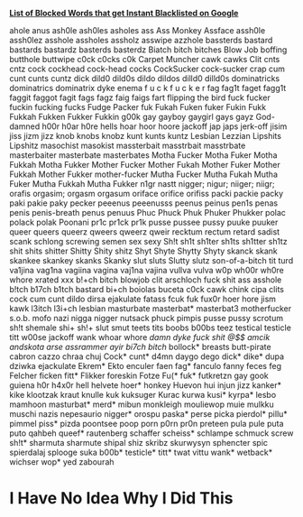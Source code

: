 [**List of Blocked Words that get Instant Blacklisted on Google**](https://code.google.com/archive/p/badwordslist/downloads)

ahole
anus
ash0le
ash0les
asholes
ass
Ass Monkey
Assface
assh0le
assh0lez
asshole
assholes
assholz
asswipe
azzhole
bassterds
bastard
bastards
bastardz
basterds
basterdz
Biatch
bitch
bitches
Blow Job
boffing
butthole
buttwipe
c0ck
c0cks
c0k
Carpet Muncher
cawk
cawks
Clit
cnts
cntz
cock
cockhead
cock-head
cocks
CockSucker
cock-sucker
crap
cum
cunt
cunts
cuntz
dick
dild0
dild0s
dildo
dildos
dilld0
dilld0s
dominatricks
dominatrics
dominatrix
dyke
enema
f u c k
f u c k e r
fag
fag1t
faget
fagg1t
faggit
faggot
fagit
fags
fagz
faig
faigs
fart
flipping the bird
fuck
fucker
fuckin
fucking
fucks
Fudge Packer
fuk
Fukah
Fuken
fuker
Fukin
Fukk
Fukkah
Fukken
Fukker
Fukkin
g00k
gay
gayboy
gaygirl
gays
gayz
God-damned
h00r
h0ar
h0re
hells
hoar
hoor
hoore
jackoff
jap
japs
jerk-off
jisim
jiss
jizm
jizz
knob
knobs
knobz
kunt
kunts
kuntz
Lesbian
Lezzian
Lipshits
Lipshitz
masochist
masokist
massterbait
masstrbait
masstrbate
masterbaiter
masterbate
masterbates
Motha Fucker
Motha Fuker
Motha Fukkah
Motha Fukker
Mother Fucker
Mother Fukah
Mother Fuker
Mother Fukkah
Mother Fukker
mother-fucker
Mutha Fucker
Mutha Fukah
Mutha Fuker
Mutha Fukkah
Mutha Fukker
n1gr
nastt
nigger;
nigur;
niiger;
niigr;
orafis
orgasim;
orgasm
orgasum
oriface
orifice
orifiss
packi
packie
packy
paki
pakie
paky
pecker
peeenus
peeenusss
peenus
peinus
pen1s
penas
penis
penis-breath
penus
penuus
Phuc
Phuck
Phuk
Phuker
Phukker
polac
polack
polak
Poonani
pr1c
pr1ck
pr1k
pusse
pussee
pussy
puuke
puuker
queer
queers
queerz
qweers
qweerz
qweir
recktum
rectum
retard
sadist
scank
schlong
screwing
semen
sex
sexy
Sh!t
sh1t
sh1ter
sh1ts
sh1tter
sh1tz
shit
shits
shitter
Shitty
Shity
shitz
Shyt
Shyte
Shytty
Shyty
skanck
skank
skankee
skankey
skanks
Skanky
slut
sluts
Slutty
slutz
son-of-a-bitch
tit
turd
va1jina
vag1na
vagiina
vagina
vaj1na
vajina
vullva
vulva
w0p
wh00r
wh0re
whore
xrated
xxx
b!+ch
bitch
blowjob
clit
arschloch
fuck
shit
ass
asshole
b!tch
b17ch
b1tch
bastard
bi+ch
boiolas
buceta
c0ck
cawk
chink
cipa
clits
cock
cum
cunt
dildo
dirsa
ejakulate
fatass
fcuk
fuk
fux0r
hoer
hore
jism
kawk
l3itch
l3i+ch
lesbian
masturbate
masterbat*
masterbat3
motherfucker
s.o.b.
mofo
nazi
nigga
nigger
nutsack
phuck
pimpis
pusse
pussy
scrotum
sh!t
shemale
shi+
sh!+
slut
smut
teets
tits
boobs
b00bs
teez
testical
testicle
titt
w00se
jackoff
wank
whoar
whore
*damn
*dyke
*fuck*
*shit*
@$$
amcik
andskota
arse*
assrammer
ayir
bi7ch
bitch*
bollock*
breasts
butt-pirate
cabron
cazzo
chraa
chuj
Cock*
cunt*
d4mn
daygo
dego
dick*
dike*
dupa
dziwka
ejackulate
Ekrem*
Ekto
enculer
faen
fag*
fanculo
fanny
feces
feg
Felcher
ficken
fitt*
Flikker
foreskin
Fotze
Fu(*
fuk*
futkretzn
gay
gook
guiena
h0r
h4x0r
hell
helvete
hoer*
honkey
Huevon
hui
injun
jizz
kanker*
kike
klootzak
kraut
knulle
kuk
kuksuger
Kurac
kurwa
kusi*
kyrpa*
lesbo
mamhoon
masturbat*
merd*
mibun
monkleigh
mouliewop
muie
mulkku
muschi
nazis
nepesaurio
nigger*
orospu
paska*
perse
picka
pierdol*
pillu*
pimmel
piss*
pizda
poontsee
poop
porn
p0rn
pr0n
preteen
pula
pule
puta
puto
qahbeh
queef*
rautenberg
schaffer
scheiss*
schlampe
schmuck
screw
sh!t*
sharmuta
sharmute
shipal
shiz
skribz
skurwysyn
sphencter
spic
spierdalaj
splooge
suka
b00b*
testicle*
titt*
twat
vittu
wank*
wetback*
wichser
wop*
yed
zabourah


# I Have No Idea Why I Did This
